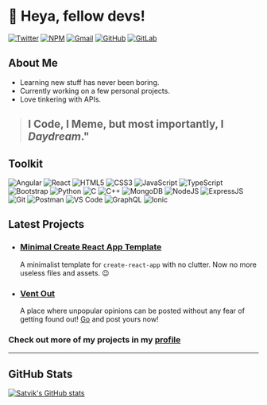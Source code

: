 # 👋 Heya, fellow devs! </h1>

[![Twitter](https://img.shields.io/badge/Twitter-1DA1F2?style=for-the-badge&logo=twitter&logoColor=white)](https://twitter.com/Satv1k)
[![NPM](https://img.shields.io/badge/npm-CB3837?style=for-the-badge&logo=npm&logoColor=white)](https://www.npmjs.com/~akkaraju-satvik)
[![Gmail](https://img.shields.io/badge/Gmail-D14836?style=for-the-badge&logo=gmail&logoColor=white)](mailto://satvik.akkaraju@gmail.com)
[![GitHub](https://img.shields.io/badge/GitHub-100000?style=for-the-badge&logo=github&logoColor=white)](https://github.com/akkaraju-satvik)
[![GitLab](https://img.shields.io/badge/GitLab-330F63?style=for-the-badge&logo=gitlab&logoColor=white)](https://gitlab.com/akkaraju-satvik)

## About Me

- Learning new stuff has never been boring.
- Currently working on a few personal projects.
- Love tinkering with APIs.

> ## I Code, I Meme, but most importantly, I _Daydream_."

## Toolkit

![Angular](https://img.shields.io/badge/Angular-DD0031?style=for-the-badge&logo=angular&logoColor=white)
![React](https://img.shields.io/badge/React-20232A?style=for-the-badge&logo=react&logoColor=61DAFB)
![HTML5](https://img.shields.io/badge/HTML5-E34F26?style=for-the-badge&logo=html5&logoColor=white)
![CSS3](https://img.shields.io/badge/CSS3-1572B6?style=for-the-badge&logo=css3&logoColor=white)
![JavaScript](https://img.shields.io/badge/JavaScript-323330?style=for-the-badge&logo=javascript&logoColor=F7DF1E)
![TypeScript](https://img.shields.io/badge/TypeScript-007ACC?style=for-the-badge&logo=typescript&logoColor=white)
![Bootstrap](https://img.shields.io/badge/Bootstrap-563D7C?style=for-the-badge&logo=bootstrap&logoColor=white)
![Python](https://img.shields.io/badge/Python-3776AB?style=for-the-badge&logo=python&logoColor=white)
![C](https://img.shields.io/badge/C-00599C?style=for-the-badge&logo=c&logoColor=white)
![C++](https://img.shields.io/badge/C%2B%2B-00599C?style=for-the-badge&logo=c%2B%2B&logoColor=white)
![MongoDB](https://img.shields.io/badge/MongoDB-white?style=for-the-badge&logo=mongodb&logoColor=4EA94B)
![NodeJS](https://img.shields.io/badge/Node.js-339933?style=for-the-badge&logo=nodedotjs&logoColor=white)
![ExpressJS](https://img.shields.io/badge/Express.js-000000?style=for-the-badge&logo=express&logoColor=white)
![Git](https://img.shields.io/badge/Git-F05032?style=for-the-badge&logo=git&logoColor=white)
![Postman](https://img.shields.io/badge/Postman-FF6C37?style=for-the-badge&logo=Postman&logoColor=white)
![VS Code](https://img.shields.io/badge/Visual_Studio_Code-0078D4?style=for-the-badge&logo=visual%20studio%20code&logoColor=white)
![GraphQL](https://img.shields.io/badge/Apollo%20GraphQL-311C87?&style=for-the-badge&logo=Apollo%20GraphQL&logoColor=white)
![Ionic](https://img.shields.io/badge/Ionic-3880FF?style=for-the-badge&logo=ionic&logoColor=white)

## Latest Projects

- ### [Minimal Create React App Template](https://www.npmjs.com/package/cra-template-neat)

    A minimalist template for `create-react-app` with no clutter.
    Now no more useless files and assets. 😉

- ### [Vent Out](https://vent-out-fkr.herokuapp.com)

    A place where unpopular opinions can be posted without any fear of getting found out!
    [Go](https://vent-out-fkr.herokuapp.com) and post yours now!

### Check out more of my projects in my [profile](https://www.github.com/akkaraju-satvik)

---

## GitHub Stats

[![Satvik's GitHub stats](https://github-readme-stats.vercel.app/api?username=akkaraju-satvik&count_private=true&show_icons=true)](https://github.com/akkaraju-satvik/)
